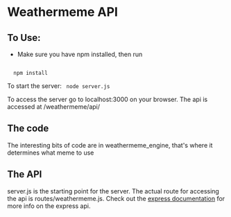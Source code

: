 # Weathermeme API

## To Use:
* Make sure you have npm installed, then run
<code>
  npm install
</code>

To start the server:
<code>
  node server.js
</code>

To access the server go to localhost:3000 on your browser. The api is accessed at /weathermeme/api/

## The code
The interesting bits of code are in weathermeme_engine, that's where it determines what meme to use

## The API
server.js is the starting point for the server. The actual route for accessing the api is routes/weathermeme.js. Check out the [express documentation](http://expressjs.com/) for more info on the express api.
